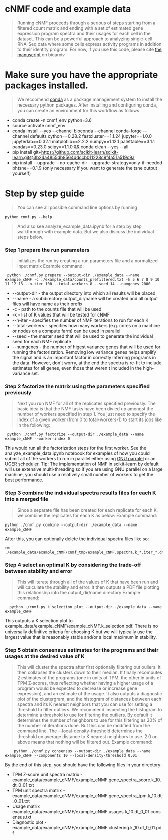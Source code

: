 # cNMF code and example data

> Running cNMF proceeds through a serious of steps starting from a filtered count matrix and ending with a set of estimated gene expression program spectra and their usages for each cell in the dataset. This can be a powerful approach to analyzing single-cell RNA-Seq data where some cells express activity programs in addition to their identity program. For now, if you use this code, please cite [the manuscript](https://www.biorxiv.org/content/early/2018/04/30/310599) on bioarxiv


# Make sure you have the appropriate packages installed.
> We reccomend [conda](https://conda.io/miniconda.html) as a package management system to install the necessary python packages. After installing and configuring conda, you can create an environment for this workflow as follows
   - conda create -n cnmf_env python=3.6
   - source activate cnmf_env
   - conda install --yes --channel bioconda --channel conda-forge --channel defaults cython==0.28.2 fastcluster==1.1.24 jupyter==1.0.0 jupyterlab==0.32.1 matplotlib==2.2.2 numpy==1.12.1 palettable==3.1.1 pandas==0.23.0 scipy==1.1.0 && conda clean --yes --all
   - pip install git+https://github.com/scikit-learn/scikit-learn.git@3b24a4855db8564ddccb011228c9f4a51a519c9a
   - pip install --upgrade --no-cache-dir --upgrade-strategy=only-if-needed bhtsne==0.1.9 (only necessary if you want to generate the tsne output yourself)



# Step by step guide 
> You can see all possible command line options by running
```
python cnmf.py --help
```

> And also see analyze_example_data.ipynb for a step by step walkthrough with example data. But we also discuss the individual steps below.

### Step 1 prepare the run parameters
> Initializes the run by creating a run parameters file and a normalized input matrix
  Example command:
  ```
   python ./cnmf.py prepare --output-dir ./example_data --name example_cNMF -c ./example_data/counts_prefiltered.txt -k 5 6 7 8 9 10 11 12 13 --n-iter 100 --total-workers 8 --seed 14 --numgenes 2000
  ```
  - --output-dir - the output directory into which all results will be placed
  - --name - a subdirectory output_dir/name will be created and all output files will have name as their prefix
  - -c - path to the counts file that will be used
  - -k - list of K values that will be tested for cNMF
  - --n-iter - specifies the number of NMF iterations to run for each K
  - --total-workers - specifies how many workers (e.g. cores on a machine or nodes on a compute farm) can be used in parallel
  - --seed - the master seed that will be used to generate the individual seed for each NMF replicate
  - --numgenes - the number of higest variance genes that will be used for running the factorization. Removing low variance genes helps amplify the signal and is an important factor in correctly inferring programs in the data. However, don't worry, at the end the spectra is re-fit to include estimates for all genes, even those that weren't included in the high-variance set.

### Step 2 factorize the matrix using the parameters specified previously
> Next you run NMF for all of the replicates specified previously. The basic idea is that the NMF tasks have been divied up amongst the number of workers specified in step 1. You just need to specify the index of a given worker (from 0 to total-workers-1) to start its jobs like in the following:
  ```
   python ./cnmf.py factorize --output-dir ./example_data --name example_cNMF --worker-index 0 
  ```
This would run all the factorization steps for the first worker. See the analyze_example_data.ipynb notebook for examples of how you could submit all of the workers to run in parallel either      using [GNU parralel](https://www.gnu.org/software/parallel/) or an [UGER scheduler](http://www.univa.com/resources/files/univa_user_guide_univa__grid_engine_854.pdf). Tip: The implementation of
NMF in scikit-learn by default will use extensive multi-threading so if you are using GNU parallel on a large machine, you should use a relatively small number of workers to get the best performance.
  
### Step 3 combine the individual spectra results files for each K into a merged file
> Since a separate file has been created for each replicate for each K, we combine the replicates for each K as below:
Example command:
  ```
  python ./cnmf.py combine --output-dir ./example_data --name example_cNMF
  ```
After this, you can optionally delete the individual spectra files like so:
  ```
  rm ./example_data/example_cNMF/cnmf_tmp/example_cNMF.spectra.k_*.iter_*.df.npz
  ```
  
### Step 4 select an optimal K by considering the trade-off between stability and error
> This will iterate through all of the values of K that have been run and will calculate the stability and error.
It then outputs a PDF file plotting this relationship into the output_dir/name directory
Example command:
```
  python ./cnmf.py k_selection_plot --output-dir ./example_data --name example_cNMF
```
This outputs a K selection plot to example_data/example_cNMF/example_cNMF.k_selection.pdf. There is no universally definitive criteria for choosing K but we will typically use the largest value that is reasonably stable and/or a local maximum in stability.



### Step 5 obtain consensus estimates for the programs and their usages at the desired value of K
> This will cluster the spectra after first optionally filtering out ouliers. It then collapses the clusters down to their median.
It finally recomputes 2 estimates of the programs (one in units of TPM, the other in units of TPM Z-scores, thus reflecting whether
having a higher usage of a program would be expected to decrease or increase gene expression), and an estimate of the usage. It also
outputs a diagnostic plot of the clustergram, and the histogram of distances between each spectra and its K nearest neighbors that you
can use for setting a threshold to filter outliers. We recommend inspecting the histogram to determine a threshold to use for filtering
the outliers. By default it determines the number of neighbors to use for this filtering as 30% of the number of iterations done. But this
can be modified from the command line. The --local-density-threshold determines the threshold on average distance to K nearest neighbors to
use. 2.0 or above means that nothing will be filtered out. 
Example command:
```
    python ./cnmf.py consensus --output-dir ./example_data --name example_cNMF --components 10 --local-density-threshold 0.01
```
By the end of this step, you should have the following files in your directory:
   - TPM Z-score unit spectra matrix - example_data/example_cNMF/example_cNMF.gene_spectra_score.k_10.dt_0_01.txt
   - TPM unit spectra matrix - example_data/example_cNMF/example_cNMF.gene_spectra_tpm.k_10.dt_0_01.txt
   - Usage matrix example_data/example_cNMF/example_cNMF.usages.k_10.dt_0_01.consensus.txt
   - Diagnostic plot - example_data/example_cNMF/example_cNMF.clustering.k_10.dt_0_01.pdf
    
    

